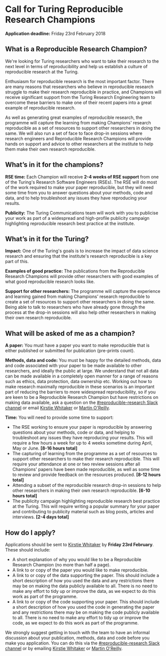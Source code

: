 # Call for Turing Reproducible Research Champions
**Application deadline:** Friday 23rd February 2018

## What is a Reproducible Research Champion?
We're looking for Turing researchers who want to take their research to the
next level in terms of reproducibility and help us establish a culture of
reproducible research at the Turing.

Enthusiasm for reproducible research is the most important factor. There are many
reasons that researchers who believe in reproducible research struggle to make
their research reproducible in practice, and Champions will receive significant
support from the Turing Research Engineering team to overcome these barriers to
make one of their recent papers into a great example of reproducible research.

As well as generating great examples of reproducible research, the programme
will capture the learning from making Champions' research reproducible as a set
of resources to support other researchers in doing the same. We will also run a
set of face to face drop-in sessions where research engineers and Reproducible Research Champions will provide hands on support and advice to other researchers
at the institute to help them make their own research reproducible.

## What’s in it for the champions?
**RSE time:** Each Champion will receive **2-4 weeks of RSE support** from
one of the Turing's Research Software Engineers (RSEs). The RSE will do most of
the work required to make your paper reproducible, but they will need some time
from you to answer questions about your methods, code and data, and to help
troubleshoot any issues they have reproducing your results.

**Publicity:** The Turing Communications team will work with you to publicise
your work as part of a widespread and high-profile publicity campaign
highlighting reproducible research best practice at the institute.

## What’s in it for the Turing?
**Impact:** One of the Turing's goals is to increase the impact of data science
research and ensuring that the institute's research reproducible is a key
part of this.

**Examples of good practice:** The publications from the Reproducible Research
Champions will provide other researchers with good examples of what good
reproducible research looks like.

**Support for other researchers:** The programme will capture the experience
and learning gained from making Champions' research reproducible to create a
set of resources to support other researchers in doing the same. Being able to
talk to researchers who have already gone through the process at the drop-in
sessions will also help other researchers in making their own research
reproducible.

## What will be asked of me as a champion?
**A paper:** You must have a paper you want to make reproducible that
is either published or submitted for publication (pre-prints count).

**Methods, data and code:** You must be happy for the detailed methods, data and
code associated with your paper to be made available to other researchers, and
ideally the public at large. We understand that not all data can be made available
in a completely open manner for a range of reasons such as ethics, data protection,
data ownership etc. Working out how to make research maximally reproducible in
these scenarios is an important part of reducing the barriers to more widespread
reproducibility, so if you are keen to be a Reproducible Research Champion but
have restrictions on making data available, ask a question on the
[#reproducible-research Slack channel](https://alan-turing-institute.slack.com/messages/C6XEYUQPR) or email [Kirstie Whitaker](mailto:kirstiej@turing.ac.uk) or [Martin O'Reilly](mailto:moreilly@turing.ac.uk).

**Time:** You will need to provide some time to support:
- The RSE working to ensure your paper is reproducible by answering questions about
your methods, code or data, and helping to troubleshoot any issues they have
reproducing your results. This will require a few hours a week for up to 4 weeks
sometime during April, May or June. **[8-16 hours total]**
- The capturing of learning from the programme as a set of resources to support
other researchers to make their research reproducible. This will require your attendance at one or two review sessions after all Champions' papers have been
made reproducible, as well as some time to review and provide feedback on the
resources produced. **[8-12 hours total]**
- Attending a subset of the reproducible research drop-in sessions to help other
researchers in making their own research reproducible. **[6-10 hours total]**
- The publicity campaign highlighting reproducible research best practice at the
Turing. This will require writing a popular summary for your paper and
contributing to publicity material such as blog posts, articles and interviews.
**[2-4 days total]**

## How do I apply?

Applications should be sent to [Kirstie Whitaker](mailto:kirstiej@turing.ac.uk) by **Friday 23rd February**. These should
include:
- A short explanation of why you would like to be a Reproducible Research
Champion (no more than half a page).
- A link to or copy of the paper you would like to make reproducible.
- A link to or copy of the data supporting the paper. This should include a short
description of how you used the data and any restrictions there may be on making the
data publicly available to all. There is no need to make any effort to tidy up or
improve the data, as we expect to do this work as part of the programme.
- A link to or copy of the code supporting your paper. This should include a short
description of how you used the code in generating the paper and any restrictions
there may be on making the code publicly available to all. There is no need to make
any effort to tidy up or improve the code, as we expect to do this work as part of the programme.

We strongly suggest getting in touch with the team to have an informal discussion
about your publication, methods, data and code before you make you application.
You can do this via the
[#reproducible-research Slack channel](https://alan-turing-institute.slack.com/messages/C6XEYUQPR) or by emailing [Kirstie Whitaker](mailto:kirstiej@turing.ac.uk) or [Martin O'Reilly](mailto:moreilly@turing.ac.uk).
